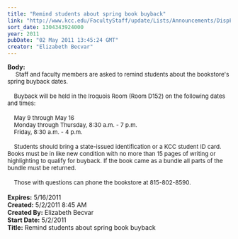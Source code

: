 ```yaml
---
title: "Remind students about spring book buyback"
link: "http://www.kcc.edu/FacultyStaff/update/Lists/Announcements/DispForm.aspx?ID=271"
sort_date: 1304343924000
year: 2011
pubDate: "02 May 2011 13:45:24 GMT"
creator: "Elizabeth Becvar"
---
```


<div><b>Body:</b> <div class=ExternalClass9F73DB84BB3048258A0C08C6BC97E3A0><div><font size=2>     Staff and faculty members are asked to remind students about the bookstore's spring buyback dates.</font></div>
<div><br><font size=2>    Buyback will be held in the Iroquois Room (Room D152) on the following dates and times:</font></div>
<div><br><font size=2>    May 9 through May 16<br>    Monday through Thursday, 8:30 a.m. - 7 p.m.<br>    Friday, 8:30 a.m. - 4 p.m.</font></div>
<div><br><font size=2>    Students should bring a state-issued identification or a KCC student ID card. Books must be in like new condition with no more than 15 pages of writing or highlighting to qualify for buyback. If the book came as a bundle all parts of the bundle must be returned.</font></div>
<div><br><font size=2>    Those with questions can phone the bookstore at 815-802-8590. </font></div>
<div><font size=2></font> </div></div></div>
<div><b>Expires:</b> 5/16/2011</div>
<div><b>Created:</b> 5/2/2011 8:45 AM</div>
<div><b>Created By:</b> Elizabeth Becvar</div>
<div><b>Start Date:</b> 5/2/2011</div>
<div><b>Title:</b> Remind students about spring book buyback</div>
